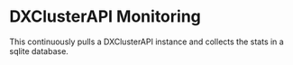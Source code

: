 # DXClusterAPI Monitoring

This continuously pulls a DXClusterAPI instance and collects the stats in a sqlite database.
